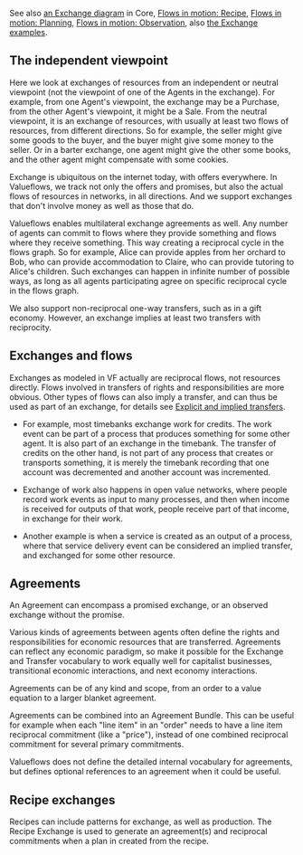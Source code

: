 See also [an Exchange diagram](../../introduction/core/#flows-without-processes) in Core, [Flows in motion: Recipe](../../specification/model-text/#flows-in-motion-recipe), [Flows in motion: Planning](../../specification/model-text/#flows-in-motion-planning), [Flows in motion: Observation](../../specification/model-text/#flows-in-motion-observation), also [the Exchange examples](../../examples/ex-exchange/).

## The independent viewpoint

Here we look at exchanges of resources from an independent or neutral viewpoint (not the viewpoint of one of the Agents in the exchange). For example, from one Agent's viewpoint, the exchange may be a Purchase, from the other Agent's viewpoint, it might be a Sale. From the neutral viewpoint, it is an exchange of resources, with usually at least two flows of resources, from different directions. So for example, the seller might give some goods to the buyer, and the buyer might give some money to the seller. Or in a barter exchange, one agent might give the other some books, and the other agent might compensate with some cookies.

Exchange is ubiquitous on the internet today, with offers everywhere. In Valueflows, we track not only the offers and promises, but also the actual flows of resources in networks, in all directions. And we support exchanges that don't involve money as well as those that do.

Valueflows enables multilateral exchange agreements as well. Any number of agents can commit to flows where they provide something and flows where they receive something. This way creating a reciprocal cycle in the flows graph. So for example, Alice can provide apples from her orchard to Bob, who can provide accommodation to Claire, who can provide tutoring to Alice's children. Such exchanges can happen in infinite number of possible ways, as long as all agents participating agree on specific reciprocal cycle in the flows graph.

We also support non-reciprocal one-way transfers, such as in a gift economy.  However, an exchange implies at least two transfers with reciprocity.

## Exchanges and flows

Exchanges as modeled in VF actually are reciprocal flows, not resources directly.  Flows involved in transfers of rights and responsibilities are more obvious.  Other types of flows can also imply a transfer, and can thus be used as part of an exchange, for details see [Explicit and implied transfers](transfers.md#explicit-and-implied-transfers).

* For example, most timebanks exchange work for credits.  The work event can be part of a process that produces something for some other agent.  It is also part of an exchange in the timebank.  The transfer of credits on the other hand, is not part of any process that creates or transports something, it is merely the timebank recording that one account was decremented and another account was incremented.

* Exchange of work also happens in open value networks, where people record work events as input to many processes, and then when income is received for outputs of that work, people receive part of that income, in exchange for their work.

* Another example is when a service is created as an output of a process, where that service delivery event can be considered an implied transfer, and exchanged for some other resource.

## Agreements

An Agreement can encompass a promised exchange, or an observed exchange without the promise.

Various kinds of agreements between agents often define the rights and responsibilities for economic resources that are transferred. Agreements can reflect any economic paradigm, so make it possible for the Exchange and Transfer vocabulary to work equally well for capitalist businesses, transitional economic interactions, and next economy interactions.

Agreements can be of any kind and scope, from an order to a value equation to a larger blanket agreement.

Agreements can be combined into an Agreement Bundle.  This can be useful for example when each "line item" in an "order" needs to have a line item reciprocal commitment (like a "price"), instead of one combined reciprocal commitment for several primary commitments.

Valueflows does not define the detailed internal vocabulary for agreements, but defines optional references to an agreement when it could be useful.

##  Recipe exchanges

Recipes can include patterns for exchange, as well as production.  The Recipe Exchange is used to generate an agreement(s) and reciprocal commitments when a plan in created from the recipe.
